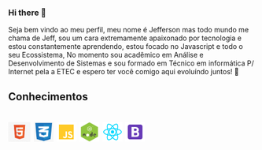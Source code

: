 ### Hi there 👋

Seja bem vindo ao meu perfil, meu nome é Jefferson mas todo mundo me chama de Jeff, sou um cara extremamente apaixonado por tecnologia e estou constantemente
aprendendo, estou focado no Javascript e todo o seu Ecossistema, No momento sou acadêmico em Análise e Desenvolvimento de Sistemas e sou formado em Técnico em informática P/ Internet pela a ETEC e espero ter você comigo aqui evoluíndo juntos! 🚀

## Conhecimentos

<h1 align="start">
<img src="img/html.jpg" width="45px" height="40px">
<img src="img/css.png" width="40px" height="40px">
<img src="img/js.png" width="40px" height="40px">
<img src="img/node.png" width="40px" height="40px">
<img src="img/react.png" width="40px" height="40px">
<img src="img/bootstrap.png" width="40px" height="40px">
</h1>